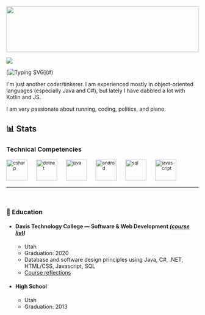 <img src="https://user-images.githubusercontent.com/54555500/153712719-51c9fa3c-d2aa-4e3d-89de-5ca9799b6926.jpg" width="100%" height="120px" align="center">
 
[![](https://visitor-badge.laobi.icu/badge?page_id=cheeseonamonkey.cheeseonamonkey) ](#)

[![Typing SVG](https://readme-typing-svg.herokuapp.com?font=Fira+Code&size=19&duration=1000&pause=80&multiline=true&width=450&height=195&lines=C%3A%2FUsers%2FAlexander%20%20;+;ls;+;Error+-+'ls'+is+not+recognized+as+an;internal+or+external+command%2C+operable;program%2C+or+batch+file.)](#)

I'm just another coder/tinkerer. I am experienced mostly in object-oriented languages (especially Java and C#), but lately I have dabbled a lot with Kotlin and JS.

I am very passionate about running, coding, politics, and piano. 

##  📊 Stats


<h3 align="left">Technical Competencies</h3>

<span>
<small>

<!---  C#  --> 
<img src="https://user-images.githubusercontent.com/54555500/153981054-3d9e80ee-fa9b-4ad3-b18c-250d9ae7f344.png" alt="csharp" width="55" height="55"/>
 
 <!---  .NET  --> &nbsp;&nbsp;&nbsp;&nbsp;&nbsp;
<img src="https://user-images.githubusercontent.com/54555500/153981418-c8506c2d-68fe-4f97-bd0b-66f2ffdc5514.png" alt="dotnet" width="55" height="55"/>
 
<!---  Java  --> &nbsp;&nbsp;&nbsp;&nbsp;&nbsp;
<img src="https://user-images.githubusercontent.com/54555500/153981474-d4542bc2-10cd-45e2-9e69-c4601a80a957.png" alt="java" width="55" height="55"/>
 
<!---  Android  --> &nbsp;&nbsp;&nbsp;&nbsp;&nbsp;
<img src="https://user-images.githubusercontent.com/54555500/153981710-33f3a0e1-1dc5-4cb3-b337-8c056fa091b6.png" alt="android" width="55" height="55"/>
 
<!---  SQL  --> &nbsp;&nbsp;&nbsp;&nbsp;&nbsp;
<img src="https://user-images.githubusercontent.com/54555500/153981582-b01c3404-c855-450b-be17-770d52a65d0b.png" alt="sql" width="55" height="55"/>

<!---  JS  --> &nbsp;&nbsp;&nbsp;&nbsp;&nbsp;
<img src="https://user-images.githubusercontent.com/54555500/153981545-7da2bde7-5413-40ac-a2b9-c2e960a86104.png" alt="javascript" width="55" height="55"/>
</small>












---




<br>

###  🏫 Education

- #### Davis Technology College — Software & Web Development *([course list](https://www.davistech.edu/tuition-and-fees?pk=323&pn=Software%20Development))*
   - Utah<br>
   - Graduation: 2020<br>
   - Database and software design principles using Java, C#, .NET, HTML/CSS, Javascript, SQL<br>
   - [Course reflections](https://alexanderhuso.wordpress.com/classwork/)


- #### High School
   - Utah<br>
   - Graduation: 2013<br>

